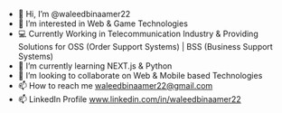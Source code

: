 - 👋 Hi, I’m @waleedbinaamer22
- 👀 I’m interested in Web & Game Technologies
- 💻 Currently Working in Telecommunication Industry & Providing Solutions for OSS (Order Support Systems) | BSS (Business Support Systems) 
- 🌱 I’m currently learning NEXT.js & Python
- 💞️ I’m looking to collaborate on Web & Mobile based  Technologies
- 📫 How to reach me waleedbinaamer22@gmail.com
- 📫 LinkedIn Profile www.linkedin.com/in/waleedbinaamer22

<!---
waleedbinaamer22/waleedbinaamer22 is a ✨ special ✨ repository because its `README.md` (this file) appears on your GitHub profile.
You can click the Preview link to take a look at your changes.
--->
